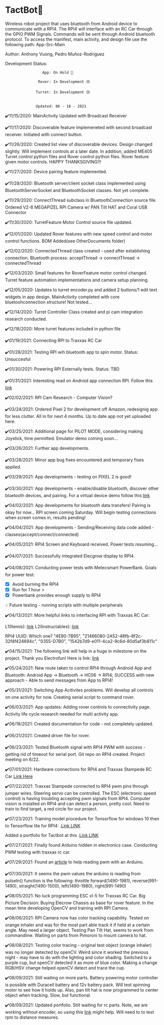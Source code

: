 # TactBot🤖
Wireless robot project that uses bluetooth from Android device to communicate with a RPI4. The RPI4 will interface
with an RC Car through the GPIO PWM Signals. Commands will be sent through Android bluetooth protocol. To access the manifest, 
main activity, and design file use the following path: App-Src-Main

Author: Anthony Vuong, Pedro Muñoz-Rodriguez

Development Status:
                  
                     App: On Hold 🔴
                  
                   Rover: In Development 🟡
                  
                  Turret: In Development 🟡
    
    
                  Updated: 06 - 18 - 2021


✔️11/15/2020: MainActivity Updated with Broadcast Receiver

✔️11/17/2020: Discoverable feature implemeneted with second broadcast receiver. Initiated with connect button.

✔️11/26/2020: Created list view of discoverable devices. Design changed slightly. Will implement
controls at a later date. In addition, added ME405 Turret control python files and Rover control
python files. Rover feature given motor controls. HAPPY THANKSGIVING!!!

✔️11/27/2020: Device pairing feature implemented.

✔️11/28/2020: Bluetooth server/client socket class implemented using BluetoothServerSocket and BluetoothSocket classes. Not yet complete.

✔️11/29/2020: ConnectThread subclass in BluetoothConnection source file. Ordered V2-8 MEGAPIZEL RPI Camera w/ PAN Tilt HAT and Coral USB Connector

✔️11/30/2020: TurretFeature Motor Control source file updated.

✔️12/01/2020: Updated Rover features with new speed control and motor control functions. BOM Added(see OtherDocuments folder)

✔️12/02/2020: ConnectedThread class created - used after establishing connection. Bluetooth process: acceptThread -> connectThread -> connectedThread

✔️12/03/2020: Small features for RoverFeature motor control changed. Turret feature automation implementations and camera setup planning.

✔️12/05/2020: Updates to turret encoder.py and added 2 buttons/1 edit text widgets in app design. MainActivity completed with core bluetoohconnection structure! Not tested...

✔️12/14/2020: Turret Controller Class created and pi cam integration research conducted.

✔️12/18/2020: More turret features included in python file

✔️01/19/2021: Connecting RPI to Traxxas RC Car

✔️01/28/2021: Testing RPI wih bluetooth app to spin motor. Status: Unsuccesful

✔️01/30/2021: Powering RPI Externally tests. Status: TBD

✔️01/31/2021: Interesting read on Android app connection RPI.  Follow this [link](https://raspberrypi.stackexchange.com/questions/88214/setting-up-a-raspberry-pi-as-an-access-point-the-easy-way/88234#88234)

✔️02/02/2021: RPI Cam Research - Computer Vision?

✔️03/24/2021: Ordered Pixel 2 for development off Amazon, redesignig app for less clutter. All in for next 4 months. Up to date app not yet uploaded here.

✔️03/25/2021: Additional page for PILOT MODE, considering making Joystick, time permitted. Emulator demo coming soon...

✔️03/26/2021: Further app developments.

✔️03/28/2021: Minor app bug fixes encountered and temporary fixes applied. 

✔️03/29/2021: App developments - testing on PIXEL 2 is good!

✔️03/30/2021: App developments - enable/disable bluetooth, discover other bluetooth devices, and pairing. For a virtual device demo follow this [link](https://youtu.be/aG-tTt_GuIU)

✔️04/02/2021: App developments for bluetooth data transfers! Pairing is okay for now...
RPI screen coming Saturday. Will begin testing connections when screen comes in, results pending!

✔️04/04/2021: App developments - Sending/Receiving data code added - classes{accept/connect/connected}

✔️04/05/2021: RPI4 Screen and Keyboard received. Power tests resuming...

✔️04/07/2021: Successfully integrated Elecgrow display to RPI4. 

✔️04/08/2021: Conducting power tests with Metecsmart PowerBank. Goals for power test:

  - [x] Avoid burning the RPI4
  - [x] Run for 1 hour >
  - [x] Powerbank provides enough supply to RPI4  
  
  💡 Future testing - running scripts with multiple peripherals
  
✔️04/13/2021: More helpful links to interfacing RPI with Traxxas RC Car: 

   L1(Itemis): [link](https://blogs.itemis.com/en/how-to-set-up-a-robocar-platform-with-a-remote-control-unit)
   L2(Instructables): [link](https://www.instructables.com/Raspberry-Pi-Remote-Controlled-Car-1/)
   
   RPI4 UUID: Which one? "4E90-7B95", "21466080-2A52-48fb-8f2c-32f4f424694c", "0355-D7B0", "1542b7d9-e011-4ca2-9c6d-80d5af3b811c"

✔️04/15/2021: The following link will help in a huge in milestone on the project. Thank you Electrofun! Here is link:  [link](https://www.youtube.com/watch?v=NddZnd95cyE)

✔️05/24/2021: New route taken to control RPI4 through Android App and Bluetooth: Android App -> Bluetooth -> HC06 -> RPI4; SUCCESS with new approach - Able to send messages from App to RPI4!

✔️05/31/2021: Switching App Acitivites problems. Will develop all controls on one activity for now. Creating serial script to command rover.

✔️06/03/2021: App updates: Adding rover controls to connectivity page. Activity life cycle research needed for multi activity app.

✔️06/18/2021: Created documentation for code - not completely updated.

✔️06/21/2021: Created driver file for rover.

✔️06/23/2021: Tested Bluetooth signal with RPI4 PWM with success - getting rid of timeout for serial port. Git repo on RPI4 created. Project meeting on 6/22.

✔️07/01/2021: Hardware connections for RPI4 and Traxxas Stampede RC Car  [Link Here](https://projects.digilentinc.com/surrogatetv/internet-controlled-rc-car-with-hd-video-using-raspberry-pi-4b728c)

✔️07/22/2021: Traxxas Stampede connected to RPI4 pwm pins through jumper wires. Steering servo can be controlled. The ESC (electronic speed control) is having troubling accepting pwm signals from RPI4. Computer vision is installed on RPI4 and can detect a person, pretty cool. Need to train to find target, a red circle for our project.

✔️07/23/2021: Training model procedure for Tensorflow for windows 10 then to Tensorflow lite for RPI4: .[Link LINK](https://github.com/EdjeElectronics/TensorFlow-Lite-Object-Detection-on-Android-and-Raspberry-Pi)

Added a portfolio for Tactbot at this .[Link LINK](https://avuong04.bitbucket.io/)

✔️07/27/2021: Finally found Arduino hidden in electronics case. Conducting PWM testing with traxxas rc car. 

✔️07/29/2021: Found an [article](http://www.remotebits.com/index.php/2017/12/06/how-to-read-the-traxxas-radio-pwm-signals-using-an-arduino/) to help reading pwm with an Arduino.

✔️07/30/2021: It seems the pwm values the arduino is reading from pulseIn() function is the following: throttle forward(1490-1981), reverse(991-1490), straight(1490-1500), left(1490-1980), right(991-1490)

✔️08/05/2021: No luck programming ESC xl-5 for Traxxas RC Car. Big Picture Decision: Buying Elecrow Chassis as base for rover feature. In the mean time developing
OpenCV and training with RPI Camera.

✔️08/06/2021: RPI Camera now has color tracking capability. Tested on orange inhaler and was for the most part able track it if held at a certain angle. May need a larger object. Testing Pan Tilt Hat, seems to work from commandline. Waiting on parts from Pimoroni to mount camera to hat. 

✔️08/08/2021: Testing color tracing - original test object (orange inhaler) was no longer detected by openCV. Weird since it worked the previous night - may have to do with 
the lighting and color shading. Switched to a purple cup, but openCV detected it as more of blue color. Making a change RGB/HSV change helped openCV detect and trace the cup.

✔️08/09/2021: Still waiting on more parts. Battery powering motor controller is possible with Duracell battery and 12v battery pack. Will test spinning motor to see how it holds up. Also, pan tilt hat is now programmed to center object when tracking. Slow, but functional.

✔️08/09/2021: Updated portfolio. Still waiting for rc parts. Note, we are working without encoder, so using this [link](https://maker.pro/raspberry-pi/tutorial/how-to-control-a-dc-motor-with-an-l298-controller-and-raspberry-pi) might help. Will need to to test rpm to distance measures.
